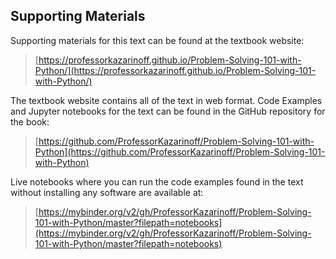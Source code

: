 
## Supporting Materials
Supporting materials for this text can be found at the textbook website:

 > [https://professorkazarinoff.github.io/Problem-Solving-101-with-Python/](https://professorkazarinoff.github.io/Problem-Solving-101-with-Python/)
        
The textbook website contains all of the text in web format. Code Examples and Jupyter notebooks for the text can be found in the GitHub repository for the book:

 > [https://github.com/ProfessorKazarinoff/Problem-Solving-101-with-Python](https://github.com/ProfessorKazarinoff/Problem-Solving-101-with-Python)
    
Live notebooks where you can run the code examples found in the text without installing any software are available at:

 > [https://mybinder.org/v2/gh/ProfessorKazarinoff/Problem-Solving-101-with-Python/master?filepath=notebooks](https://mybinder.org/v2/gh/ProfessorKazarinoff/Problem-Solving-101-with-Python/master?filepath=notebooks)
 

